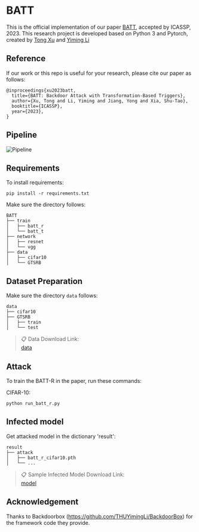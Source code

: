 # BATT

This is the official implementation of our paper [BATT](https://arxiv.org/abs/2211.01806), accepted by ICASSP, 2023. This research project is developed based on Python 3 and Pytorch, created by [Tong Xu](https://github.com/spicy1007) and [Yiming Li](http://liyiming.tech/)



## Reference
If our work or this repo is useful for your research, please cite our paper as follows:
```
@inproceedings{xu2023batt,
  title={BATT: Backdoor Attack with Transformation-Based Triggers},
  author={Xu, Tong and Li, Yiming and Jiang, Yong and Xia, Shu-Tao},
  booktitle={ICASSP},
  year={2023},
}
```

## Pipeline
![Pipeline](pipeline.png)



## Requirements

To install requirements:

```setup
pip install -r requirements.txt
```
Make sure the directory follows:
```File Tree
BATT
├── train
│   ├── batt_r
│   └── batt_t
├── network
│   ├── resnet
│   └── vgg
├── data
│   ├── cifar10
│   └── GTSRB

```

## Dataset Preparation
Make sure the directory ``data`` follows:
```File Tree
data
├── cifar10  
├── GTSRB
│   ├── train
│   └── test
```
>📋  Data Download Link:  
>[data](https://www.dropbox.com/scl/fo/2ych8h7zhe1vtoiahmdix/h?dl=0&rlkey=kl070v04xhj4930hx3mz54szr)


## Attack
To train the BATT-R in the paper, run these commands:

CIFAR-10:
```train
python run_batt_r.py
```

## Infected model
Get attacked model in the dictionary 'result':
```File Tree
result
├── attack
│   ├── batt_r_cifar10.pth
│   └── ...
```
>📋  Sample Infected Model Download Link:  
>[model](https://www.dropbox.com/scl/fo/tcvvvi2fwrobqknonhe1j/h?dl=0&rlkey=uyh3c7zj2otil09xtk1f1ndw9)

## Acknowledgement
Thanks to Backdoorbox (https://github.com/THUYimingLi/BackdoorBox) for the framework code they provide.
